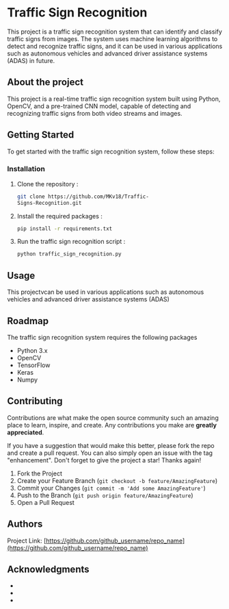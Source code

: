 # Traffic Sign Recognition

This project is a traffic sign recognition system that can identify and classify traffic signs from images. The system uses machine learning algorithms to detect and recognize traffic signs, and it can be used in various applications such as autonomous vehicles and advanced driver assistance systems (ADAS) in future.

## About the project

This project is a real-time traffic sign recognition system built using Python, OpenCV, and a pre-trained CNN model, capable of detecting and recognizing traffic signs from both video streams and images.

## Getting Started
To get started with the traffic sign recognition system, follow these steps:

### Installation


1. Clone the repository :
   ```sh
   git clone https://github.com/MKv18/Traffic- 
   Signs-Recognition.git
   ```
2. Install the required packages : 
   ```sh
   pip install -r requirements.txt
   ```
3. Run the traffic sign recognition script :
   ```sh
   python traffic_sign_recognition.py
   ```
## Usage

This projectvcan be used in various applications such as autonomous vehicles and advanced driver assistance systems (ADAS)


## Roadmap
The traffic sign recognition system requires the following packages
-  Python 3.x
-  OpenCV
-  TensorFlow
-  Keras
-  Numpy

## Contributing

Contributions are what make the open source community such an amazing place to learn, inspire, and create. Any contributions you make are **greatly appreciated**.

If you have a suggestion that would make this better, please fork the repo and create a pull request. You can also simply open an issue with the tag "enhancement".
Don't forget to give the project a star! Thanks again!

1. Fork the Project
2. Create your Feature Branch (`git checkout -b feature/AmazingFeature`)
3. Commit your Changes (`git commit -m 'Add some AmazingFeature'`)
4. Push to the Branch (`git push origin feature/AmazingFeature`)
5. Open a Pull Request

## Authors



Project Link: [https://github.com/github_username/repo_name](https://github.com/github_username/repo_name)

## Acknowledgments

* []()
* []()
* []()

